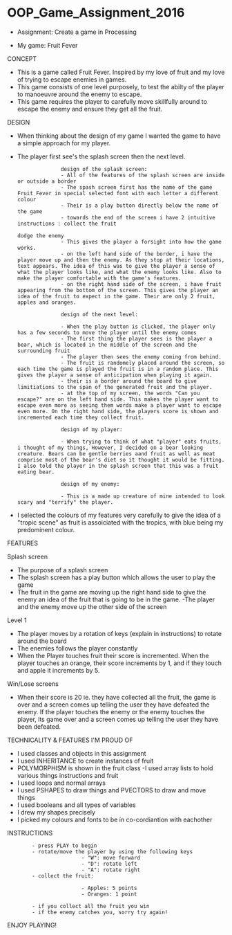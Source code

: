 # OOP_Game_Assignment_2016

* Assignment: Create a game in Processing

* My game: Fruit Fever

CONCEPT

- This is a game called Fruit Fever. Inspired by my love of fruit and my love of trying to escape enemies in games.
- This game consists of one level purposely, to test the abilty of the player to manoeuvre around the enemy to escape. 
- This game requires the player to carefully move skillfully around to escape the enemy and ensure they get all the fruit. 


DESIGN

- When thinking about the design of my game I wanted the game to have a simple approach for my player. 
- The player first see's the splash screen then the next level.
					
					design of the splash screen:
					- All of the features of the splash screen are inside or outside a border
					- The spash screen first has the name of the game Fruit Fever in special selected font with each letter a different colour
					- Their is a play button directly below the name of the game
					- towards the end of the screen i have 2 intuitive instructions : collect the fruit
																					  dodge the enemy 
					- This gives the player a forsight into how the game works.
					- on the left hand side of the border, i have the player move up and then the enemy. As they stop at their locations, text appears. The idea of this was to give the player a sense of what the player looks like, and what the enemy looks like. Also to make the player comfortable with the game's features. 
					- on the right hand side of the screen, i have fruit appearing from the bottom of the screen. This gives the player an idea of the fruit to expect in the game. Their are only 2 fruit, apples and oranges.

					design of the next level:

					- When the play button is clicked, the player only has a few seconds to move the player until the enemy comes
					- The first thing the player sees is the player a bear, which is located in the middle of the screen and the surrounding fruit
					- The player then sees the enemy coming from behind. 
					- The fruit is randomely placed around the screen, so each time the game is played the fruit is in a random place. This gives the player a sense of anticipation when playing it again.
					- their is a border around the board to give limitiations to the span of the generated fruit and the player. 
					- at the top of my screen, the words "Can you escape?" are on the left hand side. This makes the player want to escape even more as seeing them words make a player want to escape even more. On the right hand side, the players score is shown and incremented each time they collect fruit. 

					design of my player:

					- When trying to think of what "player" eats fruits, i thought of my things, However, I decided on a bear looking creature. Bears can be gentle berries aand fruit as well as meat comprise most of the bear's diet so it thought it would be fitting. I also told the player in the splash screen that this was a fruit eating bear.

					design of my enemy:

					- This is a made up creature of mine intended to look scary and "terrify" the player. 
- I selected the colours of my features very carefully to give the idea of a "tropic scene" as fruit is assoiciated with the tropics, with blue being my predominent colour.

FEATURES

Splash screen
- The purpose of a splash screen 
- The splash screen has a play button which allows the user to play the game 
- The fruit in the game are moving up the right hand side to give the enemy an idea of the fruit that is going to be in the game.
-The player and the enemy move up the other side of the screen 

Level 1
- The player moves by a rotation of keys (explain in instructions) to rotate around the board
- The enemies follows the player constantly 
- When the Player touches fruit their score is incremented. When the player touches an orange, their score increments by 1, and if they touch and apple it increments by 5.

Win/Lose screens 

-  When their score is 20 ie. they have collected all the fruit, the game is over and a screen comes up telling the user they have defeated the enemy. If the player touches the enemy or the enemy touches the player, its game over and a screen comes up telling the user they have been defeated.


TECHNICALITY & FEATURES I'M PROUD OF 
- I used classes and objects in this assignment
- I used INHERITANCE to create instances of fruit
- POLYMORPHISM is shown in the fruit class
-I used array lists to hold various things instructions and fruit
- I used loops and normal arrays 
- I used PSHAPES to draw things and PVECTORS to draw and move things
- I used booleans and all types of variables
- I drew my shapes precisely
- I picked my colours and fonts to be in co-cordiantion with eachother 



INSTRUCTIONS 
		
			- press PLAY to begin 
			- rotate/move the player by using the following keys
							- "W": move forward
							- "D": rotate left
							- "A": rotate right
			- collect the fruit: 

							- Apples: 5 points 
							- Oranges: 1 point

			- if you collect all the fruit you win 
			- if the enemy catches you, sorry try again!

ENJOY PLAYING!





